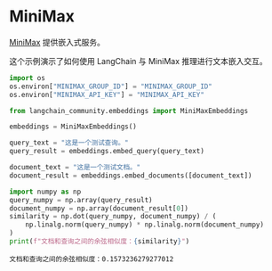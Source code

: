 # MiniMax

[MiniMax](https://api.minimax.chat/document/guides/embeddings?id=6464722084cdc277dfaa966a) 提供嵌入式服务。

这个示例演示了如何使用 LangChain 与 MiniMax 推理进行文本嵌入交互。

```python
import os
os.environ["MINIMAX_GROUP_ID"] = "MINIMAX_GROUP_ID"
os.environ["MINIMAX_API_KEY"] = "MINIMAX_API_KEY"
```

```python
from langchain_community.embeddings import MiniMaxEmbeddings
```

```python
embeddings = MiniMaxEmbeddings()
```

```python
query_text = "这是一个测试查询。"
query_result = embeddings.embed_query(query_text)
```

```python
document_text = "这是一个测试文档。"
document_result = embeddings.embed_documents([document_text])
```

```python
import numpy as np
query_numpy = np.array(query_result)
document_numpy = np.array(document_result[0])
similarity = np.dot(query_numpy, document_numpy) / (
    np.linalg.norm(query_numpy) * np.linalg.norm(document_numpy)
)
print(f"文档和查询之间的余弦相似度：{similarity}")
```

```output
文档和查询之间的余弦相似度：0.1573236279277012
```